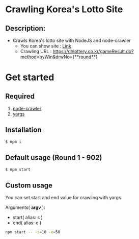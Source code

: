 # Crawling Korea's Lotto Site

## Description: 
- Crawls Korea's lotto site with NodeJS and node-crawler
  - You can show site : [Link](https://dhlottery.co.kr)
  - Crawling URL : https://dhlottery.co.kr/gameResult.do?method=byWin&drwNo={**round**}

# Get started

## Required
1. [node-crawler](https://github.com/bda-research/node-crawler)
2. [yargs](https://github.com/yargs/yargs)

## Installation
 ```bash
 $ npm i
```

## Default usage (Round 1 - 902)
```bash
$ npm start
```

## Custom usage
You can set start and end value for crawling with yargs.

Arguments( **argv** ): 

- start( alias: s )
- end( alias: e )

```bash
npm start -- -s=10 -e=50
```
